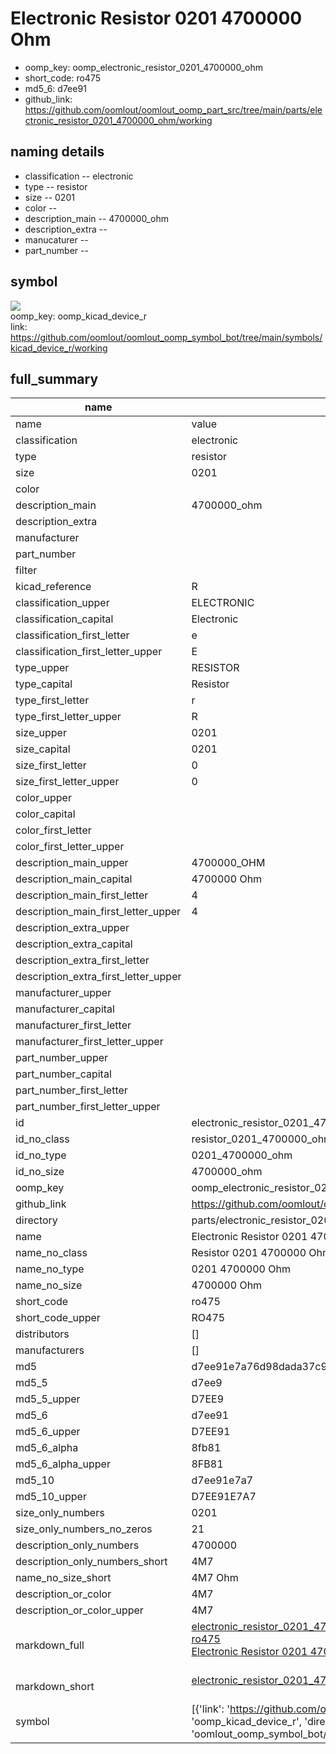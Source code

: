 # Electronic Resistor 0201 4700000 Ohm

  
* oomp_key: oomp_electronic_resistor_0201_4700000_ohm 
* short_code: ro475
* md5_6: d7ee91  
* github_link: https://github.com/oomlout/oomlout_oomp_part_src/tree/main/parts/electronic_resistor_0201_4700000_ohm/working  
## naming details
* classification -- electronic
* type -- resistor
* size -- 0201
* color -- 
* description_main -- 4700000_ohm
* description_extra -- 
* manucaturer -- 
* part_number -- 



## symbol

![](symbol/{index}/working/working_600.png)  
oomp_key: oomp_kicad_device_r  
link: https://github.com/oomlout/oomlout_oomp_symbol_bot/tree/main/symbols/kicad_device_r/working  


## full_summary
| name | value | 
| --- | --- | 
| name | value | 
| classification | electronic | 
| type | resistor | 
| size | 0201 | 
| color |  | 
| description_main | 4700000_ohm | 
| description_extra |  | 
| manufacturer |  | 
| part_number |  | 
| filter |  | 
| kicad_reference | R | 
| classification_upper | ELECTRONIC | 
| classification_capital | Electronic | 
| classification_first_letter | e | 
| classification_first_letter_upper | E | 
| type_upper | RESISTOR | 
| type_capital | Resistor | 
| type_first_letter | r | 
| type_first_letter_upper | R | 
| size_upper | 0201 | 
| size_capital | 0201 | 
| size_first_letter | 0 | 
| size_first_letter_upper | 0 | 
| color_upper |  | 
| color_capital |  | 
| color_first_letter |  | 
| color_first_letter_upper |  | 
| description_main_upper | 4700000_OHM | 
| description_main_capital | 4700000 Ohm | 
| description_main_first_letter | 4 | 
| description_main_first_letter_upper | 4 | 
| description_extra_upper |  | 
| description_extra_capital |  | 
| description_extra_first_letter |  | 
| description_extra_first_letter_upper |  | 
| manufacturer_upper |  | 
| manufacturer_capital |  | 
| manufacturer_first_letter |  | 
| manufacturer_first_letter_upper |  | 
| part_number_upper |  | 
| part_number_capital |  | 
| part_number_first_letter |  | 
| part_number_first_letter_upper |  | 
| id | electronic_resistor_0201_4700000_ohm | 
| id_no_class | resistor_0201_4700000_ohm | 
| id_no_type | 0201_4700000_ohm | 
| id_no_size | 4700000_ohm | 
| oomp_key | oomp_electronic_resistor_0201_4700000_ohm | 
| github_link | https://github.com/oomlout/oomlout_oomp_part_src/tree/main/parts/electronic_resistor_0201_4700000_ohm/working | 
| directory | parts/electronic_resistor_0201_4700000_ohm | 
| name | Electronic Resistor 0201 4700000 Ohm | 
| name_no_class | Resistor 0201 4700000 Ohm | 
| name_no_type | 0201 4700000 Ohm | 
| name_no_size | 4700000 Ohm | 
| short_code | ro475 | 
| short_code_upper | RO475 | 
| distributors | [] | 
| manufacturers | [] | 
| md5 | d7ee91e7a76d98dada37c98e49e31175 | 
| md5_5 | d7ee9 | 
| md5_5_upper | D7EE9 | 
| md5_6 | d7ee91 | 
| md5_6_upper | D7EE91 | 
| md5_6_alpha | 8fb81 | 
| md5_6_alpha_upper | 8FB81 | 
| md5_10 | d7ee91e7a7 | 
| md5_10_upper | D7EE91E7A7 | 
| size_only_numbers | 0201 | 
| size_only_numbers_no_zeros | 21 | 
| description_only_numbers | 4700000 | 
| description_only_numbers_short | 4M7 | 
| name_no_size_short | 4M7 Ohm | 
| description_or_color | 4M7 | 
| description_or_color_upper | 4M7 | 
| markdown_full | [electronic_resistor_0201_4700000_ohm](https://github.com/oomlout/oomlout_oomp_part_src/tree/main/parts/electronic_resistor_0201_4700000_ohm/working)<br>[ro475](https://github.com/oomlout/oomlout_oomp_part_src/tree/main/parts/electronic_resistor_0201_4700000_ohm/working)<br>[Electronic Resistor 0201 4700000 Ohm](https://github.com/oomlout/oomlout_oomp_part_src/tree/main/parts/electronic_resistor_0201_4700000_ohm/working)<br><br> | 
| markdown_short | [electronic_resistor_0201_4700000_ohm](https://github.com/oomlout/oomlout_oomp_part_src/tree/main/parts/electronic_resistor_0201_4700000_ohm/working)<br><br> | 
| symbol | [{'link': 'https://github.com/oomlout/oomlout_oomp_symbol_bot/tree/main/symbols/kicad_device_r', 'oomp_key': 'oomp_kicad_device_r', 'directory': 'oomlout_oomp_symbol_bot/symbols/kicad_device_r//working/working.kicad_sym', 'index': 0}] | 
